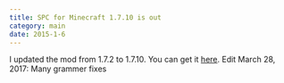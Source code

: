 ```yaml
---
title: SPC for Minecraft 1.7.10 is out
category: main
date: 2015-1-6
---
```

I updated the mod from 1.7.2 to 1.7.10. You can get it [here](/projects/spc.html).
Edit March 28, 2017: Many grammer fixes